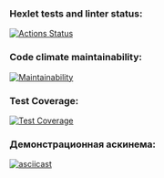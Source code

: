 ### Hexlet tests and linter status:
[![Actions Status](https://github.com/Parrot7325/python-project-50/workflows/hexlet-check/badge.svg)](https://github.com/Parrot7325/python-project-50/actions)

### Code climate maintainability:
[![Maintainability](https://api.codeclimate.com/v1/badges/4a6da3eeda1f0e923fcd/maintainability)](https://codeclimate.com/github/Parrot7325/python-project-50/maintainability)

### Test Coverage:
[![Test Coverage](https://api.codeclimate.com/v1/badges/4a6da3eeda1f0e923fcd/test_coverage)](https://codeclimate.com/github/Parrot7325/python-project-50/test_coverage)

### Демонстрационная аскинема:
[![asciicast](https://asciinema.org/a/OYTes9FN56qgNg8zp8Uhz1tZF.svg)](https://asciinema.org/a/OYTes9FN56qgNg8zp8Uhz1tZF)
